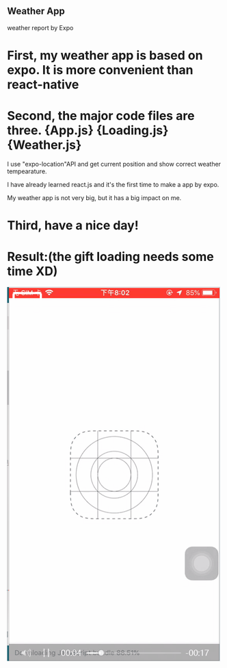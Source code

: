 ## Weather App
weather report by Expo 

# First, my weather app is based on expo. It is more convenient than react-native

# Second, the major code files are three. {App.js} {Loading.js} {Weather.js}

  I use "expo-location"API and get current position and show correct weather tempearature. 

  I have already learned react.js and it's the first time to make a app by expo. 

  My weather app is not very big, but it has a big impact on me.

# Third, have a nice day!  

# Result:(the gift loading needs some time XD)

![weather report](https://github.com/donghero/WeaterApp/blob/master/assets/weather.gif)
